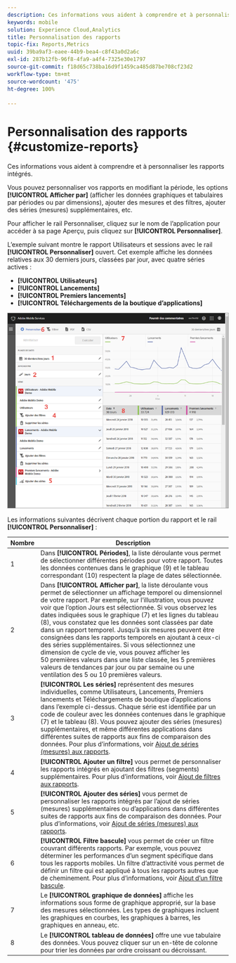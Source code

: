 ```yaml
---
description: Ces informations vous aident à comprendre et à personnaliser les rapports intégrés.
keywords: mobile
solution: Experience Cloud,Analytics
title: Personnalisation des rapports
topic-fix: Reports,Metrics
uuid: 39ba9af3-eaee-44b9-bea4-c8f43a0d2a6c
exl-id: 287b12fb-96f8-4fa9-a4f4-7325e30e1797
source-git-commit: f18d65c738ba16d9f1459ca485d87be708cf23d2
workflow-type: tm+mt
source-wordcount: '475'
ht-degree: 100%

---
```


# Personnalisation des rapports {#customize-reports}

Ces informations vous aident à comprendre et à personnaliser les rapports intégrés.

Vous pouvez personnaliser vos rapports en modifiant la période, les options **[!UICONTROL Afficher par]** (afficher les données graphiques et tabulaires par périodes ou par dimensions), ajouter des mesures et des filtres, ajouter des séries (mesures) supplémentaires, etc.

Pour afficher le rail Personnaliser, cliquez sur le nom de l’application pour accéder à sa page Aperçu, puis cliquez sur **[!UICONTROL Personnaliser]**.

L’exemple suivant montre le rapport Utilisateurs et sessions avec le rail **[!UICONTROL Personnaliser]** ouvert. Cet exemple affiche les données relatives aux 30 derniers jours, classées par jour, avec quatre séries actives :

* **[!UICONTROL Utilisateurs]**
* **[!UICONTROL Lancements]**
* **[!UICONTROL Premiers lancements]**
* **[!UICONTROL Téléchargements de la boutique d’applications]**

![](assets/reports.png)

Les informations suivantes décrivent chaque portion du rapport et le rail **[!UICONTROL Personnaliser]** :

| Nombre | Description |
|--- |--- |
| 1 | Dans **[!UICONTROL Périodes]**, la liste déroulante vous permet de sélectionner différentes périodes pour votre rapport. Toutes les données contenues dans le graphique (9) et le tableau correspondant (10) respectent la plage de dates sélectionnée. |
| 2 | Dans **[!UICONTROL Afficher par]**, la liste déroulante vous permet de sélectionner un affichage temporel ou dimensionnel de votre rapport.  Par exemple, sur l’illustration, vous pouvez voir que l’option Jours est sélectionnée. Si vous observez les dates indiquées sous le graphique (7) et les lignes du tableau (8), vous constatez que les données sont classées par date dans un rapport temporel. Jusqu’à six mesures peuvent être consignées dans les rapports temporels en ajoutant à ceux-ci des séries supplémentaires.  Si vous sélectionnez une dimension de cycle de vie, vous pouvez afficher les 50 premières valeurs dans une liste classée, les 5 premières valeurs de tendances par jour ou par semaine ou une ventilation des 5 ou 10 premières valeurs. |
| 3 | **[!UICONTROL Les séries]** représentent des mesures individuelles, comme Utilisateurs, Lancements, Premiers lancements et Téléchargements de boutique d’applications dans l’exemple ci-dessus. Chaque série est identifiée par un code de couleur avec les données contenues dans le graphique (7) et le tableau (8).  Vous pouvez ajouter des séries (mesures) supplémentaires, et même différentes applications dans différentes suites de rapports aux fins de comparaison des données.  Pour plus d’informations, voir [Ajout de séries (mesures) aux rapports](/help/using/usage/reports-customize/t-reports-series.md). |
| 4 | **[!UICONTROL Ajouter un filtre]** vous permet de personnaliser les rapports intégrés en ajoutant des filtres (segments) supplémentaires.  Pour plus d’informations, voir [Ajout de filtres aux rapports](/help/using/usage/reports-customize/t-reports-customize.md). |
| 5 | **[!UICONTROL Ajouter des séries]** vous permet de personnaliser les rapports intégrés par l’ajout de séries (mesures) supplémentaires ou d’applications dans différentes suites de rapports aux fins de comparaison des données.  Pour plus d’informations, voir [Ajout de séries (mesures) aux rapports](/help/using/usage/reports-customize/t-reports-series.md). |
| 6 | **[!UICONTROL Filtre bascule]** vous permet de créer un filtre couvrant différents rapports. Par exemple, vous pouvez déterminer les performances d’un segment spécifique dans tous les rapports mobiles. Un filtre d’attractivité vous permet de définir un filtre qui est appliqué à tous les rapports autres que de cheminement. Pour plus d’informations, voir [Ajout d’un filtre bascule](/help/using/usage/reports-customize/t-sticky-filter.md). |
| 7 | Le **[!UICONTROL graphique de données]** affiche les informations sous forme de graphique approprié, sur la base des mesures sélectionnées. Les types de graphiques incluent les graphiques en courbes, les graphiques à barres, les graphiques en anneau, etc. |
| 8 | Le **[!UICONTROL tableau de données]** offre une vue tabulaire des données. Vous pouvez cliquer sur un en-tête de colonne pour trier les données par ordre croissant ou décroissant. |
